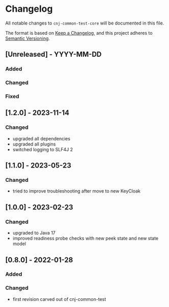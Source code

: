 # Changelog
All notable changes to `cnj-common-test-core` will be documented in this file.

The format is based on [Keep a Changelog](https://keepachangelog.com/en/1.0.0/),
and this project adheres to [Semantic Versioning](https://semver.org/spec/v2.0.0.html).

## [Unreleased] - YYYY-MM-DD
### Added
### Changed
### Fixed

## [1.2.0] - 2023-11-14
### Changed
- upgraded all dependencies
- upgraded all plugins
- switched logging to SLF4J 2

## [1.1.0] - 2023-05-23
### Changed
- tried to improve troubleshooting after move to new KeyCloak

## [1.0.0] - 2023-02-23
### Changed
- upgraded to Java 17
- improved readiness probe checks with new peek state and new state model

## [0.8.0] - 2022-01-28
### Added
### Changed
- first revision carved out of cnj-common-test

